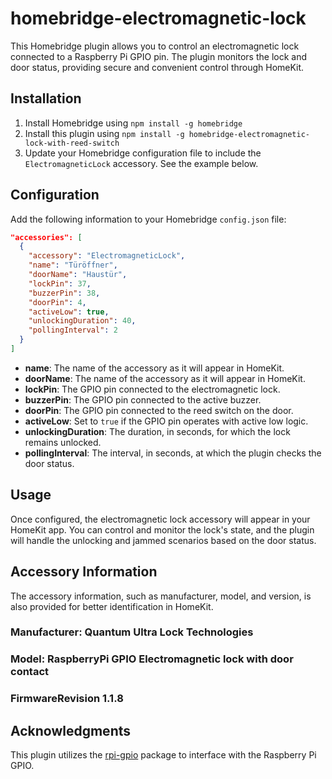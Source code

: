 # homebridge-electromagnetic-lock

This Homebridge plugin allows you to control an electromagnetic lock connected to a Raspberry Pi GPIO pin. The plugin monitors the lock and door status, providing secure and convenient control through HomeKit.

## Installation

1. Install Homebridge using `npm install -g homebridge`
2. Install this plugin using `npm install -g homebridge-electromagnetic-lock-with-reed-switch`
3. Update your Homebridge configuration file to include the `ElectromagneticLock` accessory. See the example below.

## Configuration

Add the following information to your Homebridge `config.json` file:

```json
"accessories": [
  {
    "accessory": "ElectromagneticLock",
    "name": "Türöffner",
    "doorName": "Haustür",
    "lockPin": 37,
    "buzzerPin": 38,
    "doorPin": 4,
    "activeLow": true,
    "unlockingDuration": 40,
    "pollingInterval": 2
  }
]
```
- **name**: The name of the accessory as it will appear in HomeKit.
- **doorName**: The name of the accessory as it will appear in HomeKit.
- **lockPin**: The GPIO pin connected to the electromagnetic lock.
- **buzzerPin**: The GPIO pin connected to the active buzzer.
- **doorPin**: The GPIO pin connected to the reed switch on the door.
- **activeLow**: Set to `true` if the GPIO pin operates with active low logic.
- **unlockingDuration**: The duration, in seconds, for which the lock remains unlocked.
- **pollingInterval**: The interval, in seconds, at which the plugin checks the door status.

## Usage

Once configured, the electromagnetic lock accessory will appear in your HomeKit app. You can control and monitor the lock's state, and the plugin will handle the unlocking and jammed scenarios based on the door status.

## Accessory Information

The accessory information, such as manufacturer, model, and version, is also provided for better identification in HomeKit.

### Manufacturer: Quantum Ultra Lock Technologies
### Model: RaspberryPi GPIO Electromagnetic lock with door contact
### FirmwareRevision 1.1.8

## Acknowledgments

This plugin utilizes the [rpi-gpio](https://www.npmjs.com/package/rpi-gpio) package to interface with the Raspberry Pi GPIO.
